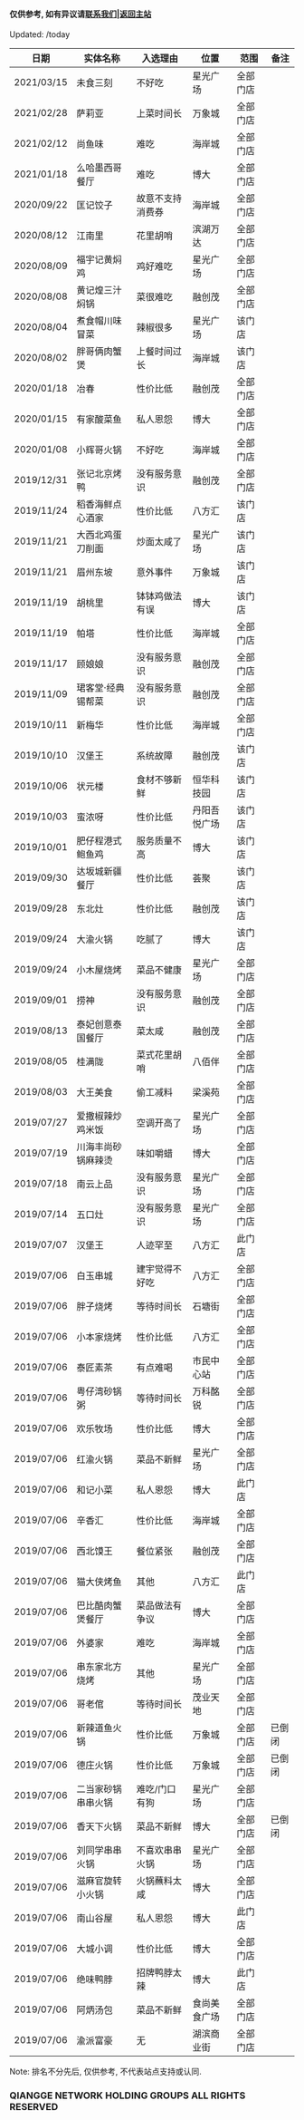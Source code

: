 #### 仅供参考, 如有异议请[联系我们](mailto:king@woweric.com)|[返回主站](https://www.woweric.com)
Updated: /today

日期 | 实体名称 | 入选理由 | 位置 | 范围 | 备注
------------ | ----------------- | --------------- | --------------- | ------------- | -------------
2021/03/15 | 未食三刻 | 不好吃 | 星光广场 | 全部门店 |
2021/02/28 | 萨莉亚 | 上菜时间长 | 万象城 | 全部门店 |
2021/02/12 | 尚鱼味 | 难吃 | 海岸城 | 全部门店 |
2021/01/18 | 么哈墨西哥餐厅 | 难吃 | 博大 | 全部门店 |
2020/09/22 | 匡记饺子 | 故意不支持消费券 | 海岸城 | 全部门店 |
2020/08/12 | 江南里 | 花里胡哨 | 滨湖万达 | 全部门店 |
2020/08/09 | 福宇记黄焖鸡 | 鸡好难吃 | 星光广场 | 全部门店 |
2020/08/08 | 黄记煌三汁焖锅 | 菜很难吃 | 融创茂 | 全部门店 |
2020/08/04 | 煮食帽川味冒菜 | 辣椒很多 | 星光广场 | 该门店 |
2020/08/02 | 胖哥俩肉蟹煲 | 上餐时间过长 | 海岸城 | 该门店 |
2020/01/18 | 冶春 | 性价比低 | 融创茂 | 全部门店 |
2020/01/15 | 有家酸菜鱼 | 私人恩怨 | 博大 | 全部门店 |
2020/01/08 | 小辉哥火锅 | 不好吃 | 海岸城 | 全部门店 |
2019/12/31 | 张记北京烤鸭 | 没有服务意识 | 融创茂 | 全部门店 |
2019/11/24 | 稻香海鲜点心酒家 | 性价比低 | 八方汇 | 该门店 | 
2019/11/21 | 大西北鸡蛋刀削面 | 炒面太咸了 | 星光广场 | 该门店 | 
2019/11/21 | 眉州东坡 | 意外事件 | 万象城 | 该门店 | 
2019/11/19 | 胡桃里 | 钵钵鸡做法有误 | 博大 | 该门店 | 
2019/11/19 | 帕塔 | 性价比低 | 海岸城 | 全部门店 | 
2019/11/17 | 顾娘娘 | 没有服务意识 | 融创茂 | 全部门店 | 
2019/11/09 | 珺客堂·经典锡帮菜 | 没有服务意识 | 融创茂 | 全部门店 | 
2019/10/11 | 新梅华 | 性价比低 | 海岸城 | 全部门店 | 
2019/10/10 | 汉堡王 | 系统故障 | 融创茂 | 该门店 | 
2019/10/06 | 状元楼 | 食材不够新鲜 | 恒华科技园 | 该门店 | 
2019/10/03 | 蛮浓呀 | 性价比低 | 丹阳吾悦广场 | 该门店 | 
2019/10/01 | 肥仔程港式鲍鱼鸡 | 服务质量不高 | 博大 | 该门店 | 
2019/09/30 | 达坂城新疆餐厅 | 性价比低 | 荟聚 | 该门店 | 
2019/09/28 | 东北灶 | 性价比低 | 融创茂 | 该门店 | 
2019/09/24 | 大渝火锅 | 吃腻了 | 博大 | 该门店 | 
2019/09/24 | 小木屋烧烤 | 菜品不健康 | 星光广场 | 全部门店 | 
2019/09/01 | 捞神 | 没有服务意识 | 融创茂 | 全部门店 | 
2019/08/13 | 泰妃创意泰国餐厅 | 菜太咸 | 融创茂 | 全部门店 |
2019/08/05 | 桂满陇 | 菜式花里胡哨 | 八佰伴 | 全部门店 |
2019/08/03 | 大王美食 | 偷工减料 | 梁溪苑 | 全部门店 |
2019/07/27 | 爱撒椒辣炒鸡米饭 | 空调开高了 | 星光广场 | 全部门店 | 
2019/07/19 | 川海丰尚砂锅麻辣烫 | 味如嚼蜡 | 博大 | 全部门店 | 
2019/07/18 | 南云上品 | 没有服务意识 | 星光广场 | 全部门店 | 
2019/07/14 | 五口灶 | 没有服务意识 | 星光广场 | 全部门店 | 
2019/07/07 | 汉堡王 | 人迹罕至 | 八方汇 | 此门店 | 
2019/07/06 | 白玉串城 | 建宇觉得不好吃 | 八方汇 | 全部门店 | 
2019/07/06 | 胖子烧烤 | 等待时间长 | 石塘街 | 全部门店 | 
2019/07/06 | 小本家烧烤 | 性价比低 | 八方汇 | 全部门店 | 
2019/07/06 | 泰匠素茶 | 有点难喝 | 市民中心站 | 全部门店 | 
2019/07/06 | 粤仔湾砂锅粥 | 等待时间长 | 万科酩锐 | 全部门店 | 
2019/07/06 | 欢乐牧场 | 性价比低 | 博大 | 全部门店 | 
2019/07/06 | 红渝火锅 | 菜品不新鲜 | 星光广场 | 全部门店 | 
2019/07/06 | 和记小菜 | 私人恩怨 | 博大 | 此门店 | 
2019/07/06 | 辛香汇 | 性价比低 | 海岸城 | 全部门店 | 
2019/07/06 | 西北馍王 | 餐位紧张 | 融创茂 | 全部门店 | 
2019/07/06 | 猫大侠烤鱼 | 其他 | 八方汇 | 此门店 | 
2019/07/06 | 巴比酷肉蟹煲餐厅 | 菜品做法有争议 | 博大 | 全部门店 | 
2019/07/06 | 外婆家 | 难吃 | 海岸城 | 全部门店 | 
2019/07/06 | 串东家北方烧烤 | 其他 | 星光广场 | 全部门店 |
2019/07/06 | 哥老倌 | 等待时间长 | 茂业天地 | 全部门店 | 
2019/07/06 | 新辣道鱼火锅 | 性价比低 | 万象城 | 全部门店 | 已倒闭 
2019/07/06 | 德庄火锅 | 性价比低 | 万象城 | 全部门店 | 已倒闭 
2019/07/06 | 二当家砂锅串串火锅 | 难吃/门口有狗 | 星光广场 | 全部门店 | 
2019/07/06 | 香天下火锅 | 菜品不新鲜 | 博大 | 全部门店 | 已倒闭
2019/07/06 | 刘同学串串火锅 | 不喜欢串串火锅 | 星光广场 | 全部门店 | 
2019/07/06 | 滋麻官旋转小火锅 | 火锅蘸料太咸 | 博大 | 全部门店 | 
2019/07/06 | 南山谷屋 | 私人恩怨 | 博大 | 此门店 | 
2019/07/06 | 大城小调 | 性价比低 | 博大 | 全部门店 | 
2019/07/06 | 绝味鸭脖 | 招牌鸭脖太辣 | 博大 | 此门店 | 
2019/07/06 | 阿炳汤包 | 菜品不新鲜 | 食尚美食广场 | 全部门店 | 
2019/07/06 | 渝派富豪 | 无 | 湖滨商业街 | 全部门店 | 

Note: 排名不分先后, 仅供参考, 不代表站点支持或认同.
### QIANGGE NETWORK HOLDING GROUPS ALL RIGHTS RESERVED

